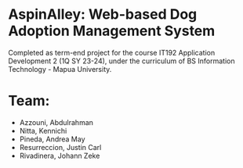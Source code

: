 # AspinAlley: Web-based Dog Adoption Management System

Completed as term-end project for the course IT192 Application Development 2 (1Q SY 23-24), under the curriculum of BS Information Technology - Mapua University.

<h1>Team:</h1>
<ul>
  <li>Azzouni, Abdulrahman</li>
  <li>Nitta, Kennichi</li>
  <li>Pineda, Andrea May</li>
  <li>Resurreccion, Justin Carl</li>
  <li>Rivadinera, Johann Zeke</li>
</ul>

